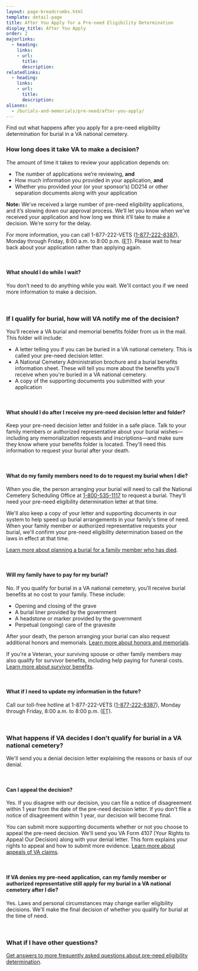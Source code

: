 ```yaml
---
layout: page-breadcrumbs.html
template: detail-page
title: After You Apply for a Pre-need Eligibility Determination
display_title: After You Apply
order: 2
majorlinks:
  - heading:
    links:
    - url:
      title:
      description:
relatedlinks:
  - heading:
    links:
    - url:
      title:
      description:
aliases:
  - /burials-and-memorials/pre-need/after-you-apply/
---
```


<div class="va-introtext">

Find out what happens after you apply for a pre-need eligibility determination for burial in a VA national cemetery.

</div>

### How long does it take VA to make a decision?

The amount of time it takes to review your application depends on:
- The number of applications we’re reviewing, **and**
- How much information you provided in your application, **and**
- Whether you provided your (or your sponsor’s) DD214 or other separation documents along with your application

**Note:** We’ve received a large number of pre-need eligibility applications, and it’s slowing down our approval process. We’ll let you know when we’ve received your application and how long we think it’ll take to make a decision. We’re sorry for the delay.

For more information, you can call 1-877-222-VETS (<a href="tel:+18772228387">1-877-222-8387</a>), Monday through Friday, 8:00 a.m. to 8:00 p.m. (<abbr title="eastern time">ET</abbr>). Please wait to hear back about your application rather than applying again.

<br>

#### What should I do while I wait?

You don’t need to do anything while you wait. We'll contact you if we need more information to make a decision.

<br>

### If I qualify for burial, how will VA notify me of the decision?

You’ll receive a VA burial and memorial benefits folder from us in the mail. This folder will include:

- A letter telling you if you can be buried in a VA national cemetery. This is called your pre-need decision letter.
- A National Cemetery Administration brochure and a burial benefits information sheet. These will tell you more about the benefits you'll receive when you're buried in a VA national cemetery.
- A copy of the supporting documents you submitted with your application

<br>

#### What should I do after I receive my pre-need decision letter and folder?

Keep your pre-need decision letter and folder in a safe place. Talk to your family members or authorized representative about your burial wishes—including any memorialization requests and inscriptions—and make sure they know where your benefits folder is located. They'll need this information to request your burial after your death.

<br>

#### What do my family members need to do to request my burial when I die?

When you die, the person arranging your burial will need to call the National Cemetery Scheduling Office at <a href="tel:+1-800-535-1117">1-800-535-1117</a> to request a burial. They'll need your pre-need eligibility determination letter at that time.

We'll also keep a copy of your letter and supporting documents in our system to help speed up burial arrangements in your family's time of need. When your family member or authorized representative requests your burial, we'll confirm your pre-need eligibility determination based on the laws in effect at that time.

[Learn more about planning a burial for a family member who has died](/burials-memorials/plan-a-burial/).

<br>

#### Will my family have to pay for my burial?

No. If you qualify for burial in a VA national cemetery, you’ll receive burial benefits at no cost to your family. These include:

- Opening and closing of the grave
- A burial liner provided by the government
- A headstone or marker provided by the government
- Perpetual (ongoing) care of the gravesite

After your death, the person arranging your burial can also request additional honors and memorials. [Learn more about honors and memorials](/burials-memorials/memorial-items/).

If you're a Veteran, your surviving spouse or other family members may also qualify for survivor benefits, including help paying for funeral costs. [Learn more about survivor benefits](/burials-and-memorials/survivor-and-dependent-benefits/).

<br>

#### What if I need to update my information in the future?

Call our toll-free hotline at 1-877-222-VETS (<a href="tel:+18772228387">1-877-222-8387</a>), Monday through Friday, 8:00 a.m. to 8:00 p.m. (<abbr title="eastern time">ET</abbr>).

<br>

### What happens if VA decides I don't qualify for burial in a VA national cemetery?

We'll send you a denial decision letter explaining the reasons or basis of our denial.

<br>

#### Can I appeal the decision?

Yes. If you disagree with our decision, you can file a notice of disagreement within 1 year from the date of the pre-need decision letter. If you don't file a notice of disagreement within 1 year, our decision will become final.

You can submit more supporting documents whether or not you choose to appeal the pre-need decision. We'll send you VA Form 4107 (Your Rights to Appeal Our Decision) along with your denial letter. This form explains your rights to appeal and how to submit more evidence. [Learn more about appeals of VA claims](http://www.va.gov/opa/publications/benefits_book/benefits_chap14.asp).

<br>

#### If VA denies my pre-need application, can my family member or authorized representative still apply for my burial in a VA national cemetery after I die?

Yes. Laws and personal circumstances may change earlier eligibility decisions. We'll make the final decision of whether you qualify for burial at the time of need.

<br>

### What if I have other questions?

[Get answers to more frequently asked questions about pre-need eligibility determination](https://www.cem.va.gov/CEM/pre-need/FAQ/).
